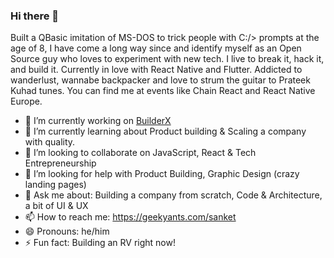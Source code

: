 ### Hi there 👋


Built a QBasic imitation of MS-DOS to trick people with C:/> prompts at the age of 8, I have come a long way since and identify myself as an Open Source guy who loves to experiment with new tech. I live to break it, hack it, and build it. Currently in love with React Native and Flutter. Addicted to wanderlust, wannabe backpacker and love to strum the guitar to Prateek Kuhad tunes. You can find me at events like Chain React and React Native Europe.


- 🔭  I’m currently working on [BuilderX](https://BuilderX.io)
- 🌱  I’m currently learning about Product building & Scaling a company with quality.
- 👯  I’m looking to collaborate on JavaScript, React & Tech Entrepreneurship
- 🤔  I’m looking for help with Product Building, Graphic Design (crazy landing pages)
- 💬  Ask me about: Building a company from scratch, Code & Architecture, a bit of UI & UX
- 📫  How to reach me: https://geekyants.com/sanket
- 😄  Pronouns: he/him
- ⚡  Fun fact: Building an RV right now!
